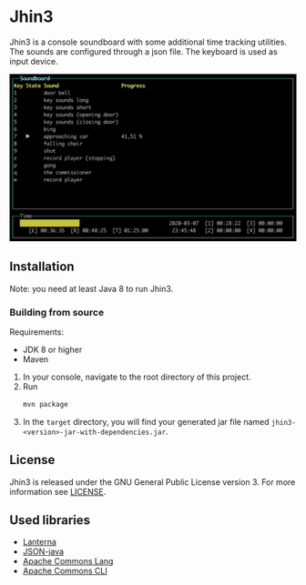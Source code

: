 # Jhin3

Jhin3 is a console soundboard with some additional time tracking utilities. The sounds are configured through a json file. The keyboard is used as input device.

![Jhin3 main screen](preview.png)

## Installation

Note: you need at least Java 8 to run Jhin3.

### Building from source

Requirements:
- JDK 8 or higher
- Maven

1. In your console, navigate to the root directory of this project.
1. Run
   ``` bash
   mvn package
   ```
1.  In the ```target``` directory, you will find your generated jar file named ```jhin3-<version>-jar-with-dependencies.jar```.

## License

Jhin3 is released under the GNU General Public License version 3. For more information see [LICENSE](LICENSE "GPL v3").

## Used libraries

- [Lanterna](https://github.com/mabe02/lanterna)
- [JSON-java](https://github.com/stleary/JSON-java)
- [Apache Commons Lang](https://commons.apache.org/proper/commons-lang/)
- [Apache Commons CLI](https://commons.apache.org/proper/commons-cli/)
